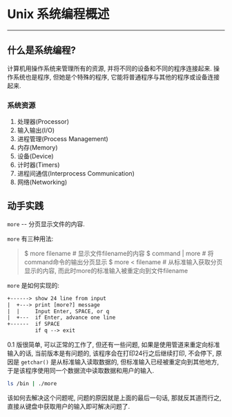 # Unix 系统编程概述

---

## 什么是系统编程?
计算机用操作系统来管理所有的资源, 并将不同的设备和不同的程序连接起来.
操作系统也是程序, 但她是个特殊的程序, 它能将普通程序与其他的程序或设备连接起来.

### 系统资源
1. 处理器(Processor)
2. 输入输出(I/O)
3. 进程管理(Process Management)
4. 内存(Memory)
5. 设备(Device)
6. 计时器(Timers)
7. 进程间通信(Interprocess Communication)
8. 网络(Networking)

## 动手实践
`more` -- 分页显示文件的内容.

`more` 有三种用法:
> $ more filename        # 显示文件filename的内容
> $ command | more   # 将command命令的输出分页显示
> $ more < filename    # 从标准输入获取分页显示的内容, 而此时more的标准输入被重定向到文件filename

`more` 是如何实现的:
```txt
+------> show 24 line from input
|  +---> print [more?] message
|  |     Input Enter, SPACE, or q
|  +---  if Enter, advance one line
+------  if SPACE
         if q --> exit
```

0.1 版很简单, 可以正常的工作了, 但还有一些问题, 如果是使用管道来重定向标准输入的话, 当前版本是有问题的, 该程序会在打印24行之后继续打印, 不会停下, 原因是 `getchar()` 是从标准输入读取数据的, 但标准输入已经被重定向到其他地方, 于是该程序使用同一个数据流中读取数据和用户的输入.

```bash
ls /bin | ./more
```

该如何去解决这个问题呢, 问题的原因就是上面的最后一句话, 那就反其道而行之, 直接从键盘中获取用户的输入即可解决问题了.